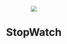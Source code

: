 <p align="center">
  <img src="https://github.com/MertSolgun/StopWatch/assets/115940928/8729fa38-3a49-40f5-b7d3-a3e77a4e610d">  
</p>
<h1 align="center">StopWatch
<a href="https://stop-watch-jade.vercel.app/"></a>
</h1>
